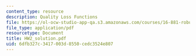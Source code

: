 ```yaml
---
content_type: resource
description: Quality Loss Functions
file: https://ol-ocw-studio-app-qa.s3.amazonaws.com/courses/16-881-robust-system-design-summer-1998/6dfb327c3417003d8550cedc3524e807_HW2_solution.pdf
file_type: application/pdf
resourcetype: Document
title: HW2_solution.pdf
uid: 6dfb327c-3417-003d-8550-cedc3524e807
---
```

